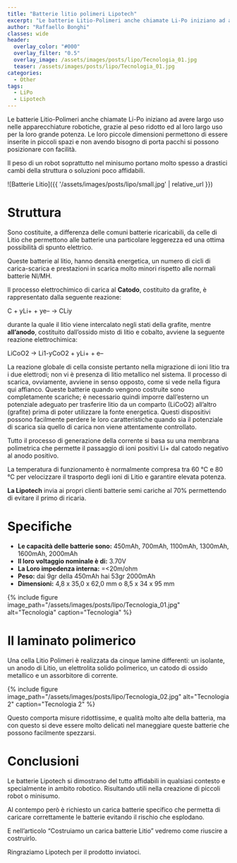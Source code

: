```yaml
---
title: "Batterie litio polimeri Lipotech"
excerpt: "Le batterie Litio-Polimeri anche chiamate Li-Po iniziano ad avere largo uso nelle apparecchiature robotiche, grazie al peso ridotto ed al loro largo uso per la loro grande potenza."
author: "Raffaello Bonghi"
classes: wide
header:
  overlay_color: "#000"
  overlay_filter: "0.5"
  overlay_image: /assets/images/posts/lipo/Tecnologia_01.jpg
  teaser: /assets/images/posts/lipo/Tecnologia_01.jpg
categories:
  - Other
tags:
  - LiPo
  - Lipotech
---
```


Le batterie Litio-Polimeri anche chiamate Li-Po iniziano ad avere largo uso nelle apparecchiature robotiche, grazie al peso ridotto ed al loro largo uso per la loro grande potenza. Le loro piccole dimensioni permettono di essere inserite in piccoli spazi e non avendo bisogno di porta pacchi si possono posizionare con facilità.

Il peso di un robot soprattutto nel minisumo portano molto spesso a drastici cambi della struttura o soluzioni poco affidabili.

![Batterie Litio]({{ '/assets/images/posts/lipo/small.jpg' | relative_url }})

# Struttura

Sono costituite, a differenza delle comuni batterie ricaricabili, da celle di Litio che permettono alle batterie una particolare leggerezza ed una ottima possibilità di spunto elettrico.

Queste batterie al litio, hanno densità energetica,  un numero di cicli di carica-scarica e prestazioni in scarica molto minori rispetto alle normali batterie NI/MH.

Il processo elettrochimico di carica al **Catodo**, costituito da grafite, è rappresentato dalla seguente reazione:

C + yLi+ + ye– → CLiy

durante la quale il litio viene intercalato negli stati della grafite, mentre **all’anodo**, costituito dall’ossido misto di litio e cobalto, avviene la seguente reazione elettrochimica:

LiCoO2 → Li1-yCoO2 + yLi+ + e–

La reazione globale di cella consiste pertanto nella migrazione di ioni litio tra i due elettrodi; non vi è presenza di litio metallico nel sistema. Il processo di scarica, ovviamente, avviene in senso opposto, come si vede nella figura qui affianco. Queste batterie quando vengono costruite sono completamente scariche; è necessario quindi imporre dall’esterno un potenziale adeguato per trasferire litio da un comparto (LiCoO2) all’altro (grafite) prima di poter utilizzare la fonte energetica. Questi dispositivi possono facilmente perdere le loro caratteristiche quando sia il potenziale di scarica sia quello di carica non viene attentamente controllato.

Tutto il processo di generazione della corrente si basa su una membrana polimetrica che permette il passaggio di ioni positivi Li+ dal catodo negativo al anodo positivo.

La temperatura di funzionamento è normalmente compresa tra 60 °C e 80 °C per velocizzare il trasporto degli ioni di Litio e garantire elevata potenza.

**La Lipotech** invia ai propri clienti batterie semi cariche al 70% permettendo di evitare il primo di ricaria.

# Specifiche

* **Le capacità delle batterie sono:** 450mAh, 700mAh, 1100mAh, 1300mAh, 1600mAh, 2000mAh
* **Il loro voltaggio nominale è di:** 3.70V
* **La Loro impedenza interna:** =<20m/ohm
* **Peso:** dai 9gr della  450mAh hai 53gr 2000mAh
* **Dimensioni:** 4,8 x 35,0 x 62,0 mm o 8,5 x 34 x 95 mm

{% include figure image_path="/assets/images/posts/lipo/Tecnologia_01.jpg" alt="Tecnologia" caption="Tecnologia" %}

# Il laminato polimerico

Una cella Litio Polimeri è realizzata da cinque lamine differenti: un isolante, un anodo di Litio, un elettrolita solido polimerico, un catodo di ossido metallico e un assorbitore di corrente.

{% include figure image_path="/assets/images/posts/lipo/Tecnologia_02.jpg" alt="Tecnologia 2" caption="Tecnologia 2" %}

Questo comporta misure ridottissime, e qualità molto alte della batteria, ma con questo si deve essere molto delicati nel maneggiare queste batterie che possono facilmente spezzarsi.

# Conclusioni

Le batterie Lipotech si dimostrano del tutto affidabili in qualsiasi contesto e specialmente in ambito robotico. Risultando utili nella creazione di piccoli robot o minisumo.

Al contempo però è richiesto un carica batterie specifico che permetta di caricare correttamente le batterie evitando il rischio che esplodano.

E nell’articolo “Costruiamo un carica batterie Litio” vedremo come riuscire a costruirlo.

Ringraziamo Lipotech per il prodotto inviatoci.